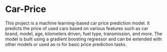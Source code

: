 # Car-Price
This project is a machine learning-based car price prediction model. It predicts the price of used cars based on various features such as car brand, model, age, kilometers driven, fuel type, transmission, and more. The model is built using a gradient boosting regressor and can be extended with other models or used as-is for basic price prediction tasks.
